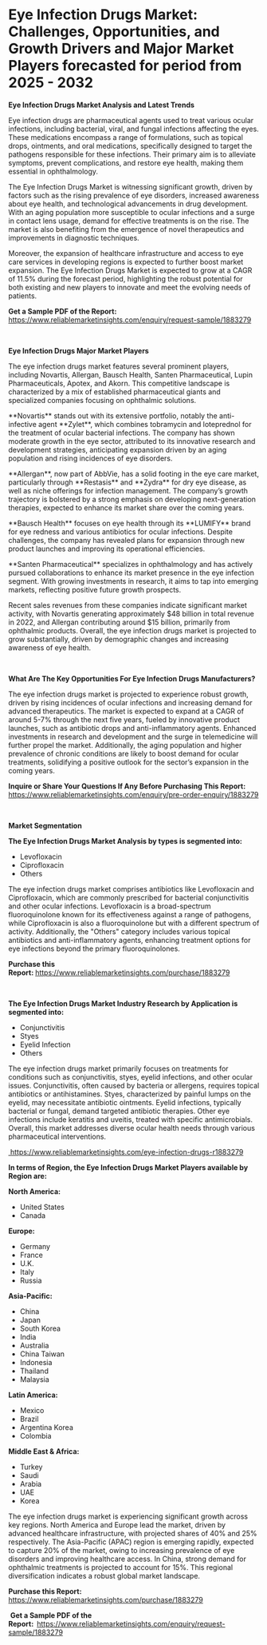 <p><h1>Eye Infection Drugs Market: Challenges, Opportunities, and Growth Drivers and Major Market Players forecasted for period from 2025 - 2032</h1></p><p><strong>Eye Infection Drugs Market Analysis and Latest Trends</strong></p>
<p><p>Eye infection drugs are pharmaceutical agents used to treat various ocular infections, including bacterial, viral, and fungal infections affecting the eyes. These medications encompass a range of formulations, such as topical drops, ointments, and oral medications, specifically designed to target the pathogens responsible for these infections. Their primary aim is to alleviate symptoms, prevent complications, and restore eye health, making them essential in ophthalmology.</p><p>The Eye Infection Drugs Market is witnessing significant growth, driven by factors such as the rising prevalence of eye disorders, increased awareness about eye health, and technological advancements in drug development. With an aging population more susceptible to ocular infections and a surge in contact lens usage, demand for effective treatments is on the rise. The market is also benefiting from the emergence of novel therapeutics and improvements in diagnostic techniques.</p><p>Moreover, the expansion of healthcare infrastructure and access to eye care services in developing regions is expected to further boost market expansion. The Eye Infection Drugs Market is expected to grow at a CAGR of 11.5% during the forecast period, highlighting the robust potential for both existing and new players to innovate and meet the evolving needs of patients.</p></p>
<p><strong>Get a Sample PDF of the Report:&nbsp;</strong> <a href="https://www.reliablemarketinsights.com/enquiry/request-sample/1883279?utm_campaign=3213&utm_medium=2&utm_source=Github&utm_content=ia&utm_term=19042025&utm_id=eye-infection-drugs">https://www.reliablemarketinsights.com/enquiry/request-sample/1883279</a></p>
<p>&nbsp;</p>
<p><strong>Eye Infection Drugs Major Market Players</strong></p>
<p><p>The eye infection drugs market features several prominent players, including Novartis, Allergan, Bausch Health, Santen Pharmaceutical, Lupin Pharmaceuticals, Apotex, and Akorn. This competitive landscape is characterized by a mix of established pharmaceutical giants and specialized companies focusing on ophthalmic solutions.</p><p>**Novartis** stands out with its extensive portfolio, notably the anti-infective agent **Zylet**, which combines tobramycin and loteprednol for the treatment of ocular bacterial infections. The company has shown moderate growth in the eye sector, attributed to its innovative research and development strategies, anticipating expansion driven by an aging population and rising incidences of eye disorders.</p><p>**Allergan**, now part of AbbVie, has a solid footing in the eye care market, particularly through **Restasis** and **Zydra** for dry eye disease, as well as niche offerings for infection management. The company’s growth trajectory is bolstered by a strong emphasis on developing next-generation therapies, expected to enhance its market share over the coming years.</p><p>**Bausch Health** focuses on eye health through its **LUMIFY** brand for eye redness and various antibiotics for ocular infections. Despite challenges, the company has revealed plans for expansion through new product launches and improving its operational efficiencies.</p><p>**Santen Pharmaceutical** specializes in ophthalmology and has actively pursued collaborations to enhance its market presence in the eye infection segment. With growing investments in research, it aims to tap into emerging markets, reflecting positive future growth prospects.</p><p>Recent sales revenues from these companies indicate significant market activity, with Novartis generating approximately $48 billion in total revenue in 2022, and Allergan contributing around $15 billion, primarily from ophthalmic products. Overall, the eye infection drugs market is projected to grow substantially, driven by demographic changes and increasing awareness of eye health.</p></p>
<p>&nbsp;</p>
<p><strong>What Are The Key Opportunities For Eye Infection Drugs Manufacturers?</strong></p>
<p><p>The eye infection drugs market is projected to experience robust growth, driven by rising incidences of ocular infections and increasing demand for advanced therapeutics. The market is expected to expand at a CAGR of around 5-7% through the next five years, fueled by innovative product launches, such as antibiotic drops and anti-inflammatory agents. Enhanced investments in research and development and the surge in telemedicine will further propel the market. Additionally, the aging population and higher prevalence of chronic conditions are likely to boost demand for ocular treatments, solidifying a positive outlook for the sector’s expansion in the coming years.</p></p>
<p><strong>Inquire or Share Your Questions If Any Before Purchasing This Report:</strong> <a href="https://www.reliablemarketinsights.com/enquiry/pre-order-enquiry/1883279?utm_campaign=3213&utm_medium=2&utm_source=Github&utm_content=ia&utm_term=19042025&utm_id=eye-infection-drugs">https://www.reliablemarketinsights.com/enquiry/pre-order-enquiry/1883279</a></p>
<p>&nbsp;</p>
<p><strong>Market Segmentation</strong></p>
<p><strong>The Eye Infection Drugs Market Analysis by types is segmented into:</strong></p>
<p><ul><li>Levofloxacin</li><li>Ciprofloxacin</li><li>Others</li></ul></p>
<p><p>The eye infection drugs market comprises antibiotics like Levofloxacin and Ciprofloxacin, which are commonly prescribed for bacterial conjunctivitis and other ocular infections. Levofloxacin is a broad-spectrum fluoroquinolone known for its effectiveness against a range of pathogens, while Ciprofloxacin is also a fluoroquinolone but with a different spectrum of activity. Additionally, the "Others" category includes various topical antibiotics and anti-inflammatory agents, enhancing treatment options for eye infections beyond the primary fluoroquinolones.</p></p>
<p><strong>Purchase this Report:&nbsp;</strong><a href="https://www.reliablemarketinsights.com/purchase/1883279?utm_campaign=3213&utm_medium=2&utm_source=Github&utm_content=ia&utm_term=19042025&utm_id=eye-infection-drugs">https://www.reliablemarketinsights.com/purchase/1883279</a></p>
<p>&nbsp;</p>
<p><strong>The Eye Infection Drugs Market Industry Research by Application is segmented into:</strong></p>
<p><ul><li>Conjunctivitis</li><li>Styes</li><li>Eyelid Infection</li><li>Others</li></ul></p>
<p><p>The eye infection drugs market primarily focuses on treatments for conditions such as conjunctivitis, styes, eyelid infections, and other ocular issues. Conjunctivitis, often caused by bacteria or allergens, requires topical antibiotics or antihistamines. Styes, characterized by painful lumps on the eyelid, may necessitate antibiotic ointments. Eyelid infections, typically bacterial or fungal, demand targeted antibiotic therapies. Other eye infections include keratitis and uveitis, treated with specific antimicrobials. Overall, this market addresses diverse ocular health needs through various pharmaceutical interventions.</p></p>
<p><a href="https://www.reliablemarketinsights.com/eye-infection-drugs-r1883279?utm_campaign=3213&utm_medium=2&utm_source=Github&utm_content=ia&utm_term=19042025&utm_id=eye-infection-drugs">&nbsp;https://www.reliablemarketinsights.com/eye-infection-drugs-r1883279</a></p>
<p><strong>In terms of Region, the Eye Infection Drugs Market Players available by Region are:</strong></p>
<p>
    <p> <strong> North America: </strong>
        <ul>
            <li>United States</li>
            <li>Canada</li>
        </ul>
        </p> 
    <p> <strong> Europe: </strong>
        <ul>
            <li>Germany</li>
            <li>France</li>
            <li>U.K.</li>
            <li>Italy</li>
            <li>Russia</li>
        </ul>
        </p> 
    <p> <strong> Asia-Pacific: </strong>
        <ul>
            <li>China</li>
            <li>Japan</li>
            <li>South Korea</li>
            <li>India</li>
            <li>Australia</li>
            <li>China Taiwan</li>
            <li>Indonesia</li>
            <li>Thailand</li>
            <li>Malaysia</li>
        </ul>
        </p> 
    <p> <strong> Latin America: </strong>
        <ul>
            <li>Mexico</li>
            <li>Brazil</li>
            <li>Argentina Korea</li>
            <li>Colombia</li>
        </ul>
        </p> 
    <p> <strong> Middle East & Africa: </strong>
        <ul>
            <li>Turkey</li>
            <li>Saudi</li>
            <li>Arabia</li>
            <li>UAE</li>
            <li>Korea</li>
        </ul>
    </p>
    </p>
<p><p>The eye infection drugs market is experiencing significant growth across key regions. North America and Europe lead the market, driven by advanced healthcare infrastructure, with projected shares of 40% and 25% respectively. The Asia-Pacific (APAC) region is emerging rapidly, expected to capture 20% of the market, owing to increasing prevalence of eye disorders and improving healthcare access. In China, strong demand for ophthalmic treatments is projected to account for 15%. This regional diversification indicates a robust global market landscape.</p></p>
<p><strong>Purchase this Report: </strong><a href="https://www.reliablemarketinsights.com/purchase/1883279?utm_campaign=3213&utm_medium=2&utm_source=Github&utm_content=ia&utm_term=19042025&utm_id=eye-infection-drugs">https://www.reliablemarketinsights.com/purchase/1883279</a></p>
<p>&nbsp;<strong>Get a Sample PDF of the Report:&nbsp;&nbsp;</strong><a href="https://www.reliablemarketinsights.com/enquiry/request-sample/1883279?utm_campaign=3213&utm_medium=2&utm_source=Github&utm_content=ia&utm_term=19042025&utm_id=eye-infection-drugs">https://www.reliablemarketinsights.com/enquiry/request-sample/1883279</a></p>
<p><strong></strong></p>
<p><p></p><p></p><p></p></p>